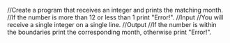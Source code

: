 ﻿//Create a program that receives an integer and prints the matching month.
//If the number is more than 12 or less than 1 print "Error!".
//Input
//You will receive a single integer on a single line.
//Output
//If the number is within the boundaries print the corresponding month, otherwise print "Error!".
